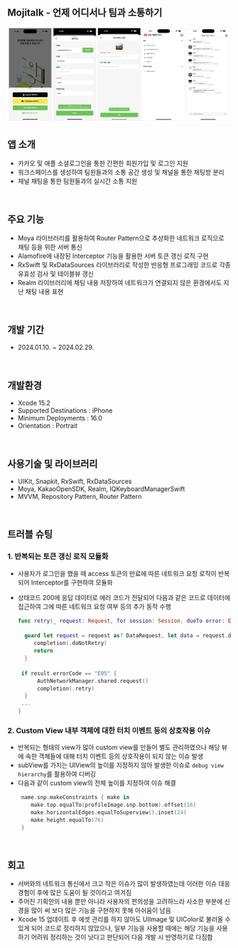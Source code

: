 ## Mojitalk - 언제 어디서나 팀과 소통하기
<img width="1018" alt="스크린샷 2023-11-12 오전 10 55 52" src="./image.png">


## 앱 소개
 * 카카오 및 애플 소셜로그인을 통한 간편한 회원가입 및 로그인 지원
 * 워크스페이스를 생성하여 팀원들과의 소통 공간 생성 및 채널을 통한 채팅방 분리
 * 채널 채팅을 통한 팀원들과의 실시간 소통 지원
<br/>

## 주요 기능
 * Moya 라이브러리를 활용하여 Router Pattern으로 추상화한 네트워크 로직으로 채팅 등을 위한 서버 통신
 * Alamofire에 내장된 Interceptor 기능을 활용한 서버 토큰 갱신 로직 구현
 * RxSwift 및 RxDataSources 라이브러리로 작성한 반응형 프로그래밍 코드로 각종 유효성 검사 및 테이블뷰 갱신
 * Realm 라이브러리에 채팅 내용 저장하여 네트워크가 연결되지 않은 환경에서도 지난 채팅 내용 표현
 <br/>

## 개발 기간
 * 2024.01.10. ~ 2024.02.29.
<br/>


## 개발환경
  * Xcode 15.2
  * Supported Destinations : iPhone
  * Minimum Deployments : 16.0
  * Orientation : Portrait
<br/>


## 사용기술 및 라이브러리
 * UIKit, Snapkit, RxSwift, RxDataSources
 * Moya, KakaoOpenSDK, Realm, IQKeyboardManagerSwift
 * MVVM, Repository Pattern, Router Pattern
 <br/>
 
## 트러블 슈팅     
 ### 1. 반복되는 토큰 갱신 로직 모듈화
   * 사용자가 로그인을 했을 때 access 토큰의 만료에 따른 네트워크 요청 로직이 반복되어 Interceptor를 구현하여 모듈화
   * 상태코드 200에 응답 데이터로 에러 코드가 전달되어 다음과 같은 코드로 데이터에 접근하여 그에 따른 네트워크 요청 여부 등의 추가 동작 수행

     ```swift
     func retry(_ request: Request, for session: Session, dueTo error: Error, completion: @escaping (RetryResult) -> Void) {
   
       guard let request = request as? DataRequest, let data = request.data, let result = try? JSONDecoder().decode(ErrorResponse.self, from: data) else {
          completion(.doNotRetry)
          return
       }
        
      if result.errorCode == "E05" {
           AuthNetworkManager.shared.request()
           completion(.retry)
       }
      ...
     }
     ```
   
 ### 2. Custom View 내부 객체에 대한 터치 이벤트 등의 상호작용 이슈
   * 반복되는 형태의 view가 많아 custom view를 만들어 별도 관리하였으나 해당 뷰에 속한 객체들에 대해 터치 이벤트 등의 상호작용이 되지 않는 이슈 발생
   * subView를 가지는 UIView의 높이를 지정하지 않아 발생한 이슈로 `debug view hierarchy`를 활용하여 디버깅
   * 다음과 같이 custom view의 전체 높이를 지정하여 이슈 해결
     ```swift
      name.snp.makeConstraints { make in
         make.top.equalTo(profileImage.snp.bottom).offset(16)
         make.horizontalEdges.equalToSuperview().inset(24)
         make.height.equalTo(76)
      }
     ```

<br/>

## 회고
 * 서버와의 네트워크 통신에서 크고 작은 이슈가 많이 발생하였는데 이러한 이슈 대응 경험이 후에 많은 도움이 될 것이라고 여겨짐
 * 주어진 기획안의 내용 뿐만 아니라 사용자의 편의성을 고려하느라 사소한 부분에 신경을 많이 써 보다 많은 기능을 구현하지 못해 아쉬움이 남음
 * Xcode 15 업데이트 후 에셋 관리를 하지 않아도 UIImage 및 UIColor로 불러올 수 있게 되어 코드로 정리하지 않았으나,
   일부 기능을 사용할 때에는 해당 기능을 사용하기 어려워 정리하는 것이 낫다고 판단되어 다음 개발 시 반영하기로 다짐함

